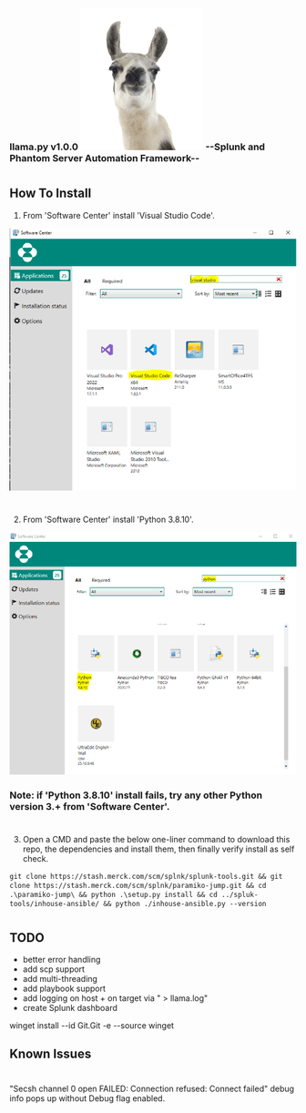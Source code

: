 ###  llama.py v1.0.0 ![Alt text](images/llama.PNG?raw=true) --Splunk and Phantom Server Automation Framework-- 
#

## How To Install

1. From 'Software Center' install 'Visual Studio Code'.

![Alt text](images/screenshot1.PNG?raw=true)
#
2. From 'Software Center' install 'Python 3.8.10'.

![Alt text](images/screenshot2.PNG?raw=true)

### Note: if 'Python 3.8.10' install fails, try any other Python version 3.+ from 'Software Center'.
#
3. Open a CMD and paste the below one-liner command to download this repo, the dependencies and install them, then finally verify install as self check.
```
git clone https://stash.merck.com/scm/splnk/splunk-tools.git && git clone https://stash.merck.com/scm/splnk/paramiko-jump.git && cd .\paramiko-jump\ && python .\setup.py install && cd ../spluk-tools/inhouse-ansible/ && python ./inhouse-ansible.py --version
```
#
## TODO
- better error handling
- add scp support
- add multi-threading
- add playbook support
- add logging on host + on target via " > llama.log"
- create Splunk dashboard

winget install --id Git.Git -e --source winget

## Known Issues
#
"Secsh channel 0 open FAILED: Connection refused: Connect failed" debug info pops up without Debug flag enabled.